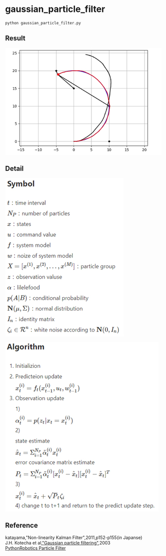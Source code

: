 # gaussian_particle_filter  
~~~
python gaussian_particle_filter.py
~~~

## Result  

![demo](./images/gpf.gif)  

## Detail

![demo](./images/Symbol.PNG)  

![demo](./images/ALgorithm.PNG)  

## Reference  
katayama,"Non-linearity Kalman Filter",2011,p152-p155(in Japanse)  
J.H. Kotecha et al,["Gaussian particle filtering"](https://ieeexplore.ieee.org/document/1232326/versions),2003  
[PythonRobotics Particle Filter](https://github.com/AtsushiSakai/PythonRobotics/tree/master/Localization/particle_filter)  


